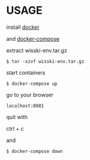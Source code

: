 # USAGE

install [docker](https://docs.docker.com/install/)

and [docker-compose](https://docs.docker.com/compose/install/)

extract wisski-env.tar.gz 

`$ tar -xzvf wisski-env.tar.gz`

start containers

`$ docker-compose up`

go to your browser

`localhost:8081`

quit with 

ctrl + c

and 

`$ docker-compose down`
